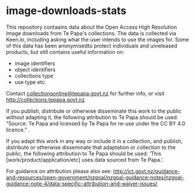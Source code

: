 # image-downloads-stats
This repository contaains data about the Open Access High Resolution Image downloads from Te Papa's collections. 
The data is collected via Keen.io, including asking what the user intends to use the images for. Some of this data has been anonymisedto protect individuals and unreleased products, but still contains useful information on:
- image identifiers
- object identifiers
- collections type
- use type
etc. 

Contact collectionsonline@tepapa.govt.nz for further info, or visit http://collections.tepapa.govt.nz

If you publish, distribute or otherwise disseminate this work to the public without adapting it, the following attribution to Te Papa should be used: “Source: Te Papa and licensed by Te Papa for re-use under the CC BY 4.0 licence.” .

If you adapt this work in any way or include it in a collection, and publish, distribute or otherwise disseminate that adaptation or collection to the public, the following attribution to Te Papa should be used: ‘This [work/product/application/etc] uses data sourced from Te Papa.’.

For guidance on attribution please also see: http://ict.govt.nz/guidance-and-resources/open-government/nzgoal/nzgoal-guidance-notes/nzgoal-guidance-note-4/data-specific-attribution-and-waiver-issues/.

